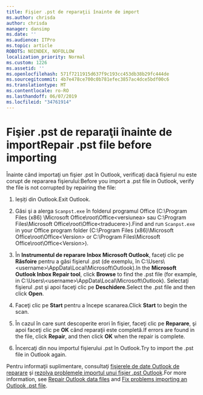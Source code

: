 ```yaml
---
title: Fişier .pst de reparaţii înainte de import
ms.author: chrisda
author: chrisda
manager: dansimp
ms.date: ''
ms.audience: ITPro
ms.topic: article
ROBOTS: NOINDEX, NOFOLLOW
localization_priority: Normal
ms.custom: 1226
ms.assetid: ''
ms.openlocfilehash: 571f7211915d637f9c193cc453db38b29fc444de
ms.sourcegitcommit: 4b7e478ce700c0b781efec3857ac4dce5bdf00c6
ms.translationtype: MT
ms.contentlocale: ro-RO
ms.lasthandoff: 06/07/2019
ms.locfileid: "34761914"
---
```

# <a name="repair-pst-file-before-importing"></a><span data-ttu-id="9c852-102">Fişier .pst de reparaţii înainte de import</span><span class="sxs-lookup"><span data-stu-id="9c852-102">Repair .pst file before importing</span></span>

<span data-ttu-id="9c852-103">Înainte când importaţi un fişier .pst în Outlook, verificaţi dacă fişierul nu este corupt de repararea fişierului:</span><span class="sxs-lookup"><span data-stu-id="9c852-103">Before you import a .pst file in Outlook, verify the file is not corrupted by repairing the file:</span></span>

1. <span data-ttu-id="9c852-104">Ieșiți din Outlook.</span><span class="sxs-lookup"><span data-stu-id="9c852-104">Exit Outlook.</span></span>

2. <span data-ttu-id="9c852-105">Găsi şi a alerga `Scanpst.exe` în folderul programul Office (C:\Program Files (x86) \Microsoft Office\root\Office\<versiunea\> sau C:\Program Files\Microsoft Office\root\Office\<traducere\>).</span><span class="sxs-lookup"><span data-stu-id="9c852-105">Find and run `Scanpst.exe` in your Office program folder (C:\Program Files (x86)\Microsoft Office\root\Office\<Version\> or C:\Program Files\Microsoft Office\root\Office\<Version\>).</span></span>

3. <span data-ttu-id="9c852-106">În **Instrumentul de reparare Inbox Microsoft Outlook**, faceţi clic pe **Răsfoire** pentru a găsi fişierul .pst (de exemplu, în C:\Users\\<username\>\AppData\Local\Microsoft\Outlook).</span><span class="sxs-lookup"><span data-stu-id="9c852-106">In the **Microsoft Outlook Inbox Repair tool**, click **Browse** to find the .pst file (for example, in C:\Users\\<username\>\AppData\Local\Microsoft\Outlook).</span></span> <span data-ttu-id="9c852-107">Selectaţi fişierul .pst şi apoi faceţi clic pe **Deschidere**.</span><span class="sxs-lookup"><span data-stu-id="9c852-107">Select the .pst file and then click **Open**.</span></span>

4. <span data-ttu-id="9c852-108">Faceţi clic pe **Start** pentru a începe scanarea.</span><span class="sxs-lookup"><span data-stu-id="9c852-108">Click **Start** to begin the scan.</span></span>

5. <span data-ttu-id="9c852-109">În cazul în care sunt descoperite erori în fişier, faceţi clic pe **Reparare**, şi apoi faceţi clic pe **OK** când reparaţii este completă.</span><span class="sxs-lookup"><span data-stu-id="9c852-109">If errors are found in the file, click **Repair**, and then click **OK** when the repair is complete.</span></span>

6. <span data-ttu-id="9c852-110">Încercaţi din nou importul fişierului .pst în Outlook.</span><span class="sxs-lookup"><span data-stu-id="9c852-110">Try to import the .pst file in Outlook again.</span></span>

<span data-ttu-id="9c852-111">Pentru informaţii suplimentare, consultaţi [fişierele de date Outlook de reparare](https://support.office.com/article/25663bc3-11ec-4412-86c4-60458afc5253) şi [rezolva problemele importul unui fișier .pst Outlook](https://support.office.com/article/2d2e50dc-5c36-4ab2-ab50-f1be733b3d6e).</span><span class="sxs-lookup"><span data-stu-id="9c852-111">For more information, see [Repair Outlook data files](https://support.office.com/article/25663bc3-11ec-4412-86c4-60458afc5253) and [Fix problems importing an Outlook .pst file](https://support.office.com/article/2d2e50dc-5c36-4ab2-ab50-f1be733b3d6e).</span></span>
